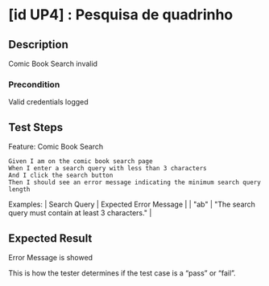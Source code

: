 # [id UP4] : Pesquisa de quadrinho 

## Description

Comic Book Search invalid

### Precondition

Valid credentials logged

## Test Steps


Feature: Comic Book Search

    Given I am on the comic book search page
    When I enter a search query with less than 3 characters
    And I click the search button
    Then I should see an error message indicating the minimum search query length

Examples:
    | Search Query | Expected Error Message                            |
    | "ab"         | "The search query must contain at least 3 characters." |
  

  
    

## Expected Result

Error Message is showed

This is how the tester determines if the test case is a “pass” or “fail”.


